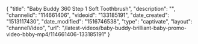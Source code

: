 {
    "title": "Baby Buddy 360 Step 1 Soft Toothbrush",
    "description": "",
    "channelid": "114661406",
    "videoid": "133185191",
    "date_created": "1513117430",
    "date_modified": "1516746538",
    "type": "captivate",
    "layout": "channelVideo",
    "url": "\/latest-videos\/baby-buddy-brilliant-baby-promo-video-bbby-mp4\/114661406-133185191"
}